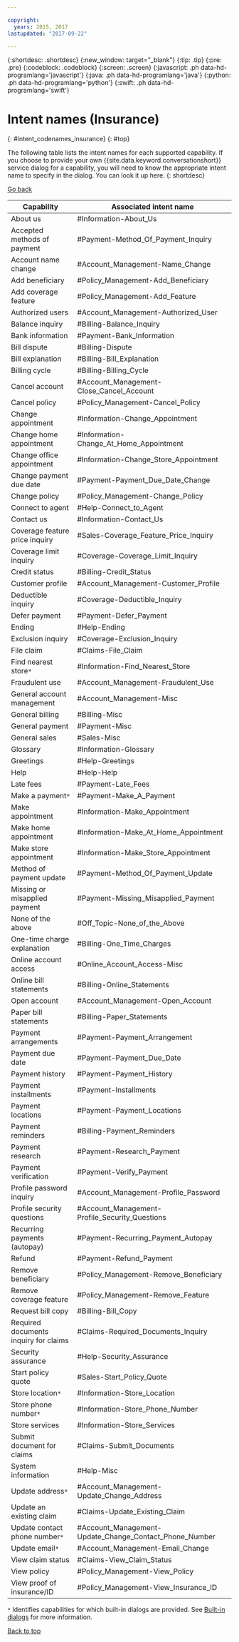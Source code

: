 ```yaml
---

copyright:
  years: 2015, 2017
lastupdated: "2017-09-22"

---
```


{:shortdesc: .shortdesc}
{:new_window: target="_blank"}
{:tip: .tip}
{:pre: .pre}
{:codeblock: .codeblock}
{:screen: .screen}
{:javascript: .ph data-hd-programlang='javascript'}
{:java: .ph data-hd-programlang='java'}
{:python: .ph data-hd-programlang='python'}
{:swift: .ph data-hd-programlang='swift'}

# Intent names (Insurance)
{: #intent_codenames_insurance}
{: #top}

The following table lists the intent names for each supported capability. If you choose to provide your own {{site.data.keyword.conversationshort}} service dialog for a capability, you will need to know the appropriate intent name to specify in the dialog. You can look it up here.
{: shortdesc}

[Go back](intent_codenames.html)

| Capability                      | Associated intent name                                 |
|---------------------------------|--------------------------------------------------------|
| About us | #Information-About_Us |
| Accepted methods of payment | #Payment-Method_Of_Payment_Inquiry |
| Account name change | #Account_Management-Name_Change |
| Add beneficiary | #Policy_Management-Add_Beneficiary |
| Add coverage feature | #Policy_Management-Add_Feature |
| Authorized users | #Account_Management-Authorized_User |
| Balance inquiry | #Billing-Balance_Inquiry |
| Bank information | #Payment-Bank_Information |
| Bill dispute | #Billing-Dispute |
| Bill explanation | #Billing-Bill_Explanation |
| Billing cycle | #Billing-Billing_Cycle |
| Cancel account | #Account_Management-Close_Cancel_Account |
| Cancel policy | #Policy_Management-Cancel_Policy |
| Change appointment | #Information-Change_Appointment |
| Change home appointment | #Information-Change_At_Home_Appointment |
| Change office appointment | #Information-Change_Store_Appointment |
| Change payment due date | #Payment-Payment_Due_Date_Change |
| Change policy | #Policy_Management-Change_Policy |
| Connect to agent | #Help-Connect_to_Agent |
| Contact us | #Information-Contact_Us |
| Coverage feature price inquiry | #Sales-Coverage_Feature_Price_Inquiry |
| Coverage limit inquiry | #Coverage-Coverage_Limit_Inquiry |
| Credit status | #Billing-Credit_Status |
| Customer profile | #Account_Management-Customer_Profile |
| Deductible inquiry | #Coverage-Deductible_Inquiry |
| Defer payment | #Payment-Defer_Payment |
| Ending | #Help-Ending |
| Exclusion inquiry | #Coverage-Exclusion_Inquiry |
| File claim | #Claims-File_Claim |
| Find nearest store`*` | #Information-Find_Nearest_Store |
| Fraudulent use | #Account_Management-Fraudulent_Use |
| General account management | #Account_Management-Misc |
| General billing | #Billing-Misc |
| General payment | #Payment-Misc |
| General sales | #Sales-Misc |
| Glossary | #Information-Glossary |
| Greetings | #Help-Greetings |
| Help | #Help-Help |
| Late fees | #Payment-Late_Fees |
| Make a payment`*` | #Payment-Make_A_Payment |
| Make appointment | #Information-Make_Appointment |
| Make home appointment | #Information-Make_At_Home_Appointment |
| Make store appointment | #Information-Make_Store_Appointment |
| Method of payment update | #Payment-Method_Of_Payment_Update |
| Missing or misapplied payment | #Payment-Missing_Misapplied_Payment |
| None of the above | #Off_Topic-None_of_the_Above |
| One-time charge explanation | #Billing-One_Time_Charges |
| Online account access | #Online_Account_Access-Misc |
| Online bill statements | #Billing-Online_Statements |
| Open account | #Account_Management-Open_Account |
| Paper bill statements | #Billing-Paper_Statements |
| Payment arrangements | #Payment-Payment_Arrangement |
| Payment due date | #Payment-Payment_Due_Date |
| Payment history | #Payment-Payment_History |
| Payment installments | #Payment-Installments |
| Payment locations | #Payment-Payment_Locations |
| Payment reminders | #Billing-Payment_Reminders |
| Payment research | #Payment-Research_Payment |
| Payment verification | #Payment-Verify_Payment |
| Profile password inquiry | #Account_Management-Profile_Password |
| Profile security questions | #Account_Management-Profile_Security_Questions |
| Recurring payments (autopay) | #Payment-Recurring_Payment_Autopay |
| Refund | #Payment-Refund_Payment |
| Remove beneficiary | #Policy_Management-Remove_Beneficiary |
| Remove coverage feature | #Policy_Management-Remove_Feature |
| Request bill copy | #Billing-Bill_Copy |
| Required documents inquiry for claims | #Claims-Required_Documents_Inquiry |
| Security assurance | #Help-Security_Assurance |
| Start policy quote | #Sales-Start_Policy_Quote |
| Store location`*` | #Information-Store_Location |
| Store phone number`*` | #Information-Store_Phone_Number |
| Store services | #Information-Store_Services |
| Submit document for claims | #Claims-Submit_Documents |
| System information | #Help-Misc |
| Update address`*` | #Account_Management-Update_Change_Address |
| Update an existing claim | #Claims-Update_Existing_Claim |
| Update contact phone number`*` | #Account_Management-Update_Change_Contact_Phone_Number |
| Update email`*` | #Account_Management-Email_Change |
| View claim status | #Claims-View_Claim_Status |
| View policy | #Policy_Management-View_Policy |
| View proof of insurance/ID | #Policy_Management-View_Insurance_ID |


`*` Identifies capabilities for which built-in dialogs are provided. See [Built-in dialogs](configure.html#builtin_dialog_ovw) for more information.

[Back to top](intent_codenames_insurance.html#top)

